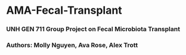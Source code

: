 # AMA-Fecal-Transplant

### UNH GEN 711 Group Project on Fecal Microbiota Transplant

### Authors: Molly Nguyen, Ava Rose, Alex Trott

